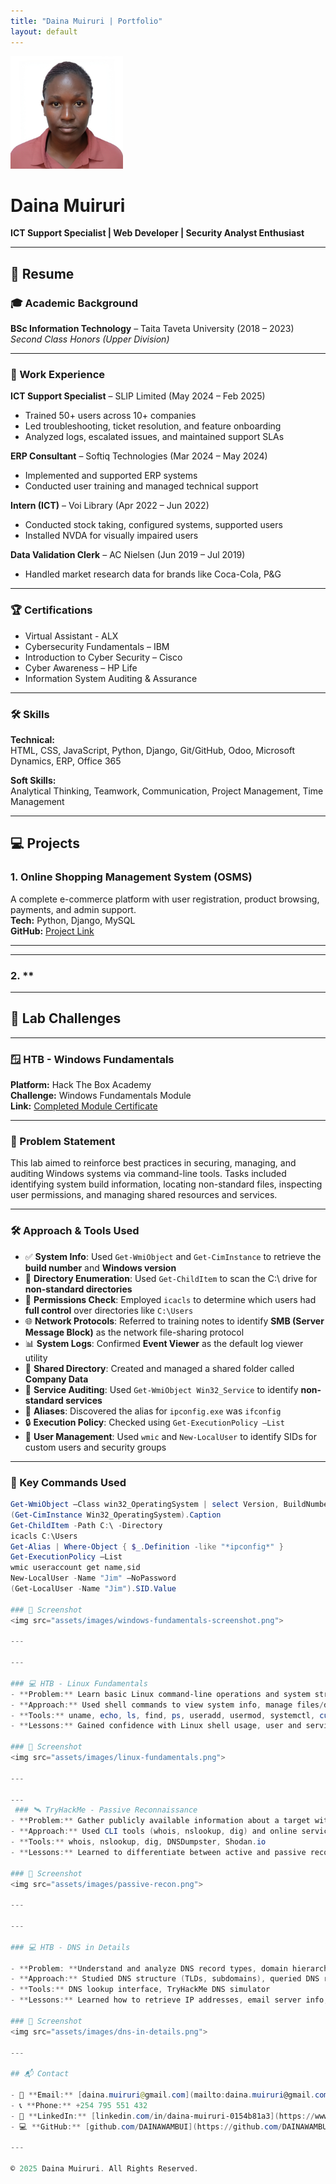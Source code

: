 ```yaml
---
title: "Daina Muiruri | Portfolio"
layout: default
---
```



  <img src="/assets/images/photo.jpg" alt="Daina Muiruri" width="180">



# **Daina Muiruri**  
**ICT Support Specialist | Web Developer | Security Analyst Enthusiast**

---

## 📄 Resume

### 🎓 Academic Background
**BSc Information Technology** – Taita Taveta University (2018 – 2023)  
*Second Class Honors (Upper Division)*

---

### 💼 Work Experience

**ICT Support Specialist** – SLIP Limited (May 2024 – Feb 2025)  
- Trained 50+ users across 10+ companies  
- Led troubleshooting, ticket resolution, and feature onboarding  
- Analyzed logs, escalated issues, and maintained support SLAs

**ERP Consultant** – Softiq Technologies (Mar 2024 – May 2024)  
- Implemented and supported ERP systems  
- Conducted user training and managed technical support

**Intern (ICT)** – Voi Library (Apr 2022 – Jun 2022)  
- Conducted stock taking, configured systems, supported users  
- Installed NVDA for visually impaired users

**Data Validation Clerk** – AC Nielsen (Jun 2019 – Jul 2019)  
- Handled market research data for brands like Coca-Cola, P&G

---

### 🏆 Certifications
- Virtual Assistant - ALX
- Cybersecurity Fundamentals – IBM
- Introduction to Cyber Security – Cisco
- Cyber Awareness – HP Life
- Information System Auditing & Assurance


---

### 🛠️ Skills

**Technical:**  
HTML, CSS, JavaScript, Python, Django, Git/GitHub, Odoo, Microsoft Dynamics, ERP, Office 365

**Soft Skills:**  
Analytical Thinking, Teamwork, Communication, Project Management, Time Management

---

## 💻 Projects

### 1. **Online Shopping Management System (OSMS)**
A complete e-commerce platform with user registration, product browsing, payments, and admin support.  
**Tech:** Python, Django, MySQL  
**GitHub:** [Project Link](https://github.com/DAINAWAMBUI)

---

---
### 2. **
---

## 🧪 Lab Challenges

---

### 🪟 HTB - Windows Fundamentals
**Platform:** Hack The Box Academy  
**Challenge:** Windows Fundamentals Module  
**Link:** [Completed Module Certificate](https://academy.hackthebox.com/achievement/1918160/49)

---

### 🧩 Problem Statement

This lab aimed to reinforce best practices in securing, managing, and auditing Windows systems via command-line tools. Tasks included identifying system build information, locating non-standard files, inspecting user permissions, and managing shared resources and services.

---

### 🛠️ Approach & Tools Used

- ✅ **System Info**: Used `Get-WmiObject` and `Get-CimInstance` to retrieve the **build number** and **Windows version**
- 📁 **Directory Enumeration**: Used `Get-ChildItem` to scan the C:\ drive for **non-standard directories**
- 🔐 **Permissions Check**: Employed `icacls` to determine which users had **full control** over directories like `C:\Users`
- 🌐 **Network Protocols**: Referred to training notes to identify **SMB (Server Message Block)** as the network file-sharing protocol
- 📊 **System Logs**: Confirmed **Event Viewer** as the default log viewer utility
- 📂 **Shared Directory**: Created and managed a shared folder called **Company Data**
- 🧪 **Service Auditing**: Used `Get-WmiObject Win32_Service` to identify **non-standard services**
- 🧾 **Aliases**: Discovered the alias for `ipconfig.exe` was `ifconfig`
- 🔒 **Execution Policy**: Checked using `Get-ExecutionPolicy –List`
- 🔐 **User Management**: Used `wmic` and `New-LocalUser` to identify SIDs for custom users and security groups

---

### 🧪 Key Commands Used

```powershell
Get-WmiObject –Class win32_OperatingSystem | select Version, BuildNumber
(Get-CimInstance Win32_OperatingSystem).Caption
Get-ChildItem -Path C:\ -Directory
icacls C:\Users
Get-Alias | Where-Object { $_.Definition -like "*ipconfig*" }
Get-ExecutionPolicy –List
wmic useraccount get name,sid
New-LocalUser -Name "Jim" –NoPassword
(Get-LocalUser -Name "Jim").SID.Value

### 📸 Screenshot
<img src="assets/images/windows-fundamentals-screenshot.png">

---

---

### 💻 HTB - Linux Fundamentals
- **Problem:** Learn basic Linux command-line operations and system structure for navigating, managing, and analyzing Linux environments
- **Approach:** Used shell commands to view system info, manage files/directories, inspect services, users, and packages; analyzed logs, inodes, and permissions; practiced starting web servers
- **Tools:** uname, echo, ls, find, ps, useradd, usermod, systemctl, curl, php, npm, fdisk
- **Lessons:** Gained confidence with Linux shell usage, user and service management, permission handling, and command-line networking. Learned practical skills for real-world penetration testing and system administration  

### 📸 Screenshot
<img src="assets/images/linux-fundamentals.png">

---

---
 ### 🛰️ TryHackMe - Passive Reconnaissance
- **Problem:** Gather publicly available information about a target without direct interaction
- **Approach:** Used CLI tools (whois, nslookup, dig) and online services (DNSDumpster, Shodan.io) to extract DNS records, server data, and registration info
- **Tools:** whois, nslookup, dig, DNSDumpster, Shodan.io
- **Lessons:** Learned to differentiate between active and passive recon, query WHOIS/TXT/MX records, identify subdomains, and analyze exposed services without touching the target directly

### 📸 Screenshot
<img src="assets/images/passive-recon.png">

---

---

### 💻 HTB - DNS in Details

- **Problem: **Understand and analyze DNS record types, domain hierarchy, and DNS request behaviors
- **Approach:** Studied DNS structure (TLDs, subdomains), queried DNS records (A, AAAA, CNAME, MX, TXT) using practical tools in the TryHackMe lab environment
- **Tools:** DNS lookup interface, TryHackMe DNS simulator
- **Lessons:** Learned how to retrieve IP addresses, email server info, CNAME chains, and domain verification data using DNS queries

### 📸 Screenshot
<img src="assets/images/dns-in-details.png">

---

## 📬 Contact

- 📧 **Email:** [daina.muiruri@gmail.com](mailto:daina.muiruri@gmail.com)  
- 📞 **Phone:** +254 795 551 432  
- 💼 **LinkedIn:** [linkedin.com/in/daina-muiruri-0154b81a3](https://www.linkedin.com/in/daina-muiruri-0154b81a3/)  
- 💻 **GitHub:** [github.com/DAINAWAMBUI](https://github.com/DAINAWAMBUI)

---

© 2025 Daina Muiruri. All Rights Reserved.
